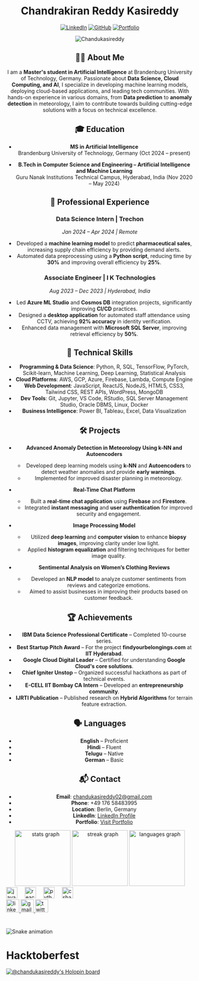 <div align="center">
  
# Chandrakiran Reddy Kasireddy
[![LinkedIn](https://img.shields.io/badge/LinkedIn-chandrakiranreddy-blue)](https://www.linkedin.com/in/chandrakiranreddy)
[![GitHub](https://img.shields.io/github/followers/chandrakiranreddy?label=follow&style=social)](https://github.com/Chandukasireddy)
[![Portfolio](https://img.shields.io/badge/Portfolio-Visit-brightgreen)](https://chandukasireddy.netlify.app/)

<p align="center"> <img src="https://komarev.com/ghpvc/?username=Chandukasireddy&label=Profile%20views&color=0e75b6&style=flat" alt="Chandukasireddy" /> </p>

## 👨‍💻 About Me
I am a **Master's student in Artificial Intelligence** at Brandenburg University of Technology, Germany. Passionate about **Data Science, Cloud Computing, and AI**, I specialize in developing machine learning models, deploying cloud-based applications, and leading tech communities. With hands-on experience in various domains, from **Data prediction** to **anomaly detection** in meteorology, I aim to contribute towards building cutting-edge solutions with a focus on technical excellence.

## 🎓 Education

- **MS in Artificial Intelligence**  
  Brandenburg University of Technology, Germany (Oct 2024 – present)

- **B.Tech in Computer Science and Engineering – Artificial Intelligence and Machine Learning**  
  Guru Nanak Institutions Technical Campus, Hyderabad, India (Nov 2020 – May 2024)

## 💼 Professional Experience

### **Data Science Intern | Trechon**  
*Jan 2024 – Apr 2024 | Remote*
- Developed a **machine learning model** to predict **pharmaceutical sales**, increasing supply chain efficiency by providing demand alerts.
- Automated data preprocessing using a **Python script**, reducing time by **30%** and improving overall efficiency by **25%**.

### **Associate Engineer | I K Technologies**  
*Aug 2023 – Dec 2023 | Hyderabad, India*
- Led **Azure ML Studio** and **Cosmos DB** integration projects, significantly improving **CI/CD** practices.
- Designed a **desktop application** for automated staff attendance using CCTV, achieving **92% accuracy** in identity verification.
- Enhanced data management with **Microsoft SQL Server**, improving retrieval efficiency by **50%**.

## 🔧 Technical Skills

- **Programming & Data Science**: Python, R, SQL, TensorFlow, PyTorch, Scikit-learn, Machine Learning, Deep Learning, Statistical Analysis
- **Cloud Platforms**: AWS, GCP, Azure, Firebase, Lambda, Compute Engine
- **Web Development**: JavaScript, ReactJS, NodeJS, HTML5, CSS3, Tailwind CSS, REST APIs, WordPress, MongoDB
- **Dev Tools**: Git, Jupyter, VS Code, RStudio, SQL Server Management Studio, Oracle DBMS, Linux, Docker
- **Business Intelligence**: Power BI, Tableau, Excel, Data Visualization

## 🛠 Projects

- **Advanced Anomaly Detection in Meteorology Using k-NN and Autoencoders**
  - Developed deep learning models using **k-NN** and **Autoencoders** to detect weather anomalies and provide **early warnings**.
  - Implemented for improved disaster planning in meteorology.

- **Real-Time Chat Platform**
  - Built a **real-time chat application** using **Firebase** and **Firestore**.
  - Integrated **instant messaging** and **user authentication** for improved security and engagement.

- **Image Processing Model**
  - Utilized **deep learning** and **computer vision** to enhance **biopsy images**, improving clarity under low light.
  - Applied **histogram equalization** and filtering techniques for better image quality.

- **Sentimental Analysis on Women’s Clothing Reviews**
  - Developed an **NLP model** to analyze customer sentiments from reviews and categorize emotions.
  - Aimed to assist businesses in improving their products based on customer feedback.

## 🏆 Achievements

- **IBM Data Science Professional Certificate** – Completed 10-course series.
- **Best Startup Pitch Award** – For the project **findyourbelongings.com** at **IIT Hyderabad**.
- **Google Cloud Digital Leader** – Certified for understanding **Google Cloud's core solutions**.
- **Chief Igniter Unstop** – Organized successful hackathons as part of technical events.
- **E-CELL IIT Bombay CA Intern** – Developed an **entrepreneurship community**.
- **IJRTI Publication** – Published research on **Hybrid Algorithms** for terrain feature extraction.

## 🗣 Languages

- **English** – Proficient
- **Hindi** – Fluent
- **Telugu** – Native
- **German** – Basic

## 📬 Contact

- **Email**: [chandukasireddy02@gmail.com](mailto:chandukasireddy02@gmail.com)
- **Phone**: +49 176 58483995
- **Location**: Berlin, Germany
- **LinkedIn**: [LinkedIn Profile](https://www.linkedin.com/in/chandrakiranreddy)
- **Portfolio**: [Visit Portfolio](https://chandukasireddy.netlify.app/)

</div>

<div align="center">
  <img src="https://github-readme-stats.vercel.app/api?username=chandukasireddy&hide_title=false&hide_rank=false&show_icons=true&include_all_commits=true&count_private=true&disable_animations=false&theme=dracula&locale=en&hide_border=false" height="150" alt="stats graph"  />
  <img src="https://streak-stats.demolab.com?user=chandukasireddy&locale=en&mode=daily&theme=dracula&hide_border=false&border_radius=5" height="150" alt="streak graph"  />
  <img src="https://github-readme-stats.vercel.app/api/top-langs?username=chandukasireddy&locale=en&hide_title=false&layout=compact&card_width=320&langs_count=5&theme=dracula&hide_border=false" height="150" alt="languages graph"  />
</div>

<div align="left">
  <img src="https://cdn.jsdelivr.net/gh/devicons/devicon/icons/javascript/javascript-original.svg" height="30" alt="javascript logo"  />
  <img width="12" />
  <img src="https://cdn.jsdelivr.net/gh/devicons/devicon/icons/react/react-original.svg" height="30" alt="react logo"  />
  <img width="12" />
  <img src="https://cdn.jsdelivr.net/gh/devicons/devicon/icons/python/python-original.svg" height="30" alt="python logo"  />
  <img width="12" />
  <img src="https://cdn.jsdelivr.net/gh/devicons/devicon/icons/csharp/csharp-original.svg" height="30" alt="csharp logo"  />
</div>

<div align="left">
  <a href="https://www.linkedin.com/in/chandukasireddy/" target="_blank">
    <img src="https://img.shields.io/static/v1?message=LinkedIn&logo=linkedin&label=&color=0077B5&logoColor=white&labelColor=&style=for-the-badge" height="35" alt="linkedin logo"  />
  </a>
  <a href="chandrakiranreddy2406@gmail.com" target="_blank">
    <img src="https://img.shields.io/static/v1?message=Gmail&logo=gmail&label=&color=D14836&logoColor=white&labelColor=&style=for-the-badge" height="35" alt="gmail logo"  />
  </a>
  <a href="https://twitter.com/chandu_2406" target="_blank">
    <img src="https://img.shields.io/static/v1?message=Twitter&logo=twitter&label=&color=1DA1F2&logoColor=white&labelColor=&style=for-the-badge" height="35" alt="twitter logo"  />
  </a>
</div>

###

<br clear="both">

<img src="https://raw.githubusercontent.com/chandukasireddy/chandukasireddy/output/snake.svg" alt="Snake animation" />

###
# Hacktoberfest

[![@chandukasireddy's Holopin board](https://holopin.me/chandukasireddy)](https://holopin.io/@chandukasireddy)

